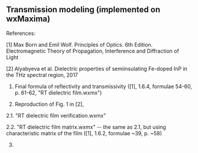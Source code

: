 ## Transmission modeling (implemented on wxMaxima)

References:

[1] Max Born and Emil Wolf. Principles of Optics. 6th Edition. Electromagnetic Theory of Propagation, Interference and Diffraction of Light

[2] Alyabyeva et al. Dielectric properties of semiinsulating Fe-doped InP in the THz spectral region, 2017

1. Final formula of reflectivity and transmissivity ([1], 1.6.4, formulae 54-60, p. 61-62, "RT dielectric film.wxmx")

2. Reproduction of Fig. 1 in [2], 

2.1. "RT dielectric film verification.wxmx"

2.2. "RT dielectric film matrix.wxmx" -- the same as 2.1, but using characteristic matrix of the film ([1], 1.6.2, formulae ~39, p. ~58)

3. 
